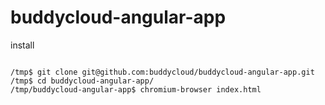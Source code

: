 # buddycloud-angular-app

install

```

/tmp$ git clone git@github.com:buddycloud/buddycloud-angular-app.git
/tmp$ cd buddycloud-angular-app/
/tmp/buddycloud-angular-app$ chromium-browser index.html 



```
